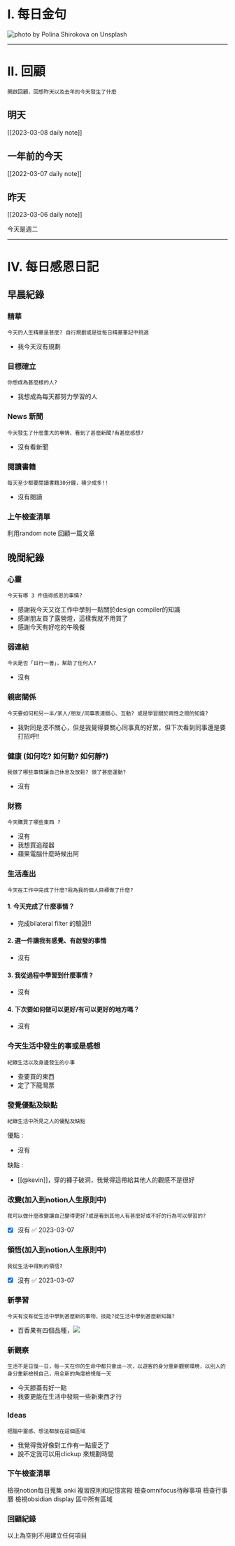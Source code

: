 # I. 每日金句
![photo by Polina Shirokova on Unsplash](https://images.unsplash.com/photo-1676309154116-6f170a092ba8?crop=entropy&cs=tinysrgb&fm=jpg&ixid=MnwzNjM5Nzd8MHwxfHJhbmRvbXx8fHx8fHx8fDE2NzgxOTU1ODA&ixlib=rb-4.0.3&q=80&w=1920&h=1080) 

---

# II. 回顧
```note-brown
開啟回顧，回想昨天以及去年的今天發生了什麼
```

## 明天
[[2023-03-08 daily note]]

## 一年前的今天
[[2022-03-07 daily note]]

## 昨天
[[2023-03-06 daily note]] 

今天是週二

---
# IV. 每日感恩日記
## 早晨紀錄
### 精華
```note-brown
今天的人生精華是甚麼? 自行規劃或是從每日精華筆記中挑選
```
- 我今天沒有規劃

### 目標確立
```note-brown
你想成為甚麼樣的人?
```
- 我想成為每天都努力學習的人

### News 新聞
```note-brown
今天發生了什麼重大的事情、看到了甚麼新聞?有甚麼感想?
```
- 沒有看新聞

### 閱讀書籍
```note-brown
每天至少都要閱讀書籍30分鐘，積少成多!!
```
- 沒有閱讀

### 上午檢查清單
利用random note 回顧一篇文章

## 晚間紀錄
### 心靈
```note-brown
今天有哪 3 件值得感恩的事情?
```
- 感謝我今天又從工作中學到一點關於design compiler的知識
- 感謝朋友買了露營燈，這樣我就不用買了
- 感謝今天有好吃的午晚餐

### 弱連結
```note-brown
今天是否「日行一善」，幫助了任何人?
```
- 沒有

### 親密關係
```note-brown
今天要如何和另一半/家人/朋友/同事表達關心、互動? 或是學習關於兩性之間的知識?
```
- 我對同是漠不關心，但是我覺得要關心同事真的好累，但下次看到同事還是要打招呼!!

### 健康 (如何吃? 如何動? 如何靜?)
```note-brown
我做了哪些事情讓自己休息及放鬆? 做了甚麼運動?
```
- 沒有

### 財務
```note-brown
今天購買了哪些東西 ?
```
- 沒有
- 我想買追蹤器
- 蘋果電腦什麼時候出阿

### 生活產出
```note-brown
今天在工作中完成了什麼?我為我的個人目標做了什麼?
```
#### 1. 今天完成了什麼事情？ 
- 完成bilateral filter 的驗證!!

#### 2. 選一件讓我有感覺、有啟發的事情 
- 沒有

#### 3. 我從過程中學習到什麼事情 ? 
- 沒有

#### 4. 下次要如何做可以更好/有可以更好的地方嗎？
- 沒有

### 今天生活中發生的事或是感想
```note-brown
紀錄生活以及身邊發生的小事
```
- 查要買的東西
- 定了下龍灣票

### 發覺優點及缺點
```note-brown
紀錄生活中所見之人的優點及缺點
```
優點 : 
- 沒有

缺點 : 
- [[@kevin]]，穿的褲子破洞，我覺得這帶給其他人的觀感不是很好

### 改變(加入到notion人生原則中)
```note-brown
我可以做什麼改變讓自己變得更好?或是看到其他人有甚麼好或不好的行為可以學習的?
```
- [x] 沒有 ✅ 2023-03-07

### 領悟(加入到notion人生原則中)
```note-brown
我從生活中得到的領悟?
```
- [x] 沒有 ✅ 2023-03-07

### 新學習
```note-brown
今天有沒有從生活中學到甚麼新的事物、技能?從生活中學到甚麼新知識?
```
- 百香果有四個品種，![](Pasted%20image%2020230307213528.png)

### 新觀察
```note-brown
生活不是日復一日，每一天在你的生命中都只會出一次，以遊客的身分重新觀察環境，以別人的身分重新檢視自己，用全新的角度檢視每一天
```
- 今天膝蓋有好一點
- 我要更能在生活中發現一些新東西才行

### Ideas
```note-brown
把腦中靈感、想法都放在這個區域
```
- 我覺得我好像對工作有一點疲乏了
- 說不定我可以用clickup 來規劃時間

### 下午檢查清單
檢視notion每日蒐集
anki 複習原則和記憶宮殿
檢查omnifocus待辦事項
檢查行事曆
檢視obsidian display 區中所有區域

### 回顧紀錄


以上為空則不用建立任何項目



